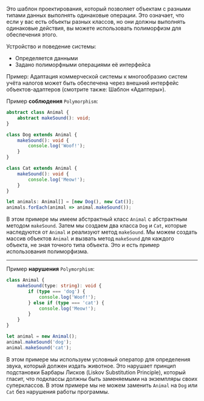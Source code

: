 Это шаблон проектирования, который позволяет объектам с разными типами данных выполнять одинаковые операции. Это означает, что если у вас есть объекты разных классов, но они должны выполнять одинаковые действия, вы можете использовать полиморфизм для обеспечения этого.

Устройство и поведение системы:

- Определяется данными
- Задано полиморфными операциями её интерфейса

Пример: Адаптация коммерческой системы к многообразию систем учёта налогов может быть обеспечена через внешний интерфейс объектов-адаптеров (смотрите также: Шаблон «Адаптеры»).

Пример **соблюдения** `Polymorphism`:

```ts
abstract class Animal {
    abstract makeSound(): void;
}

class Dog extends Animal {
    makeSound(): void {
        console.log('Woof!');
    }
}

class Cat extends Animal {
    makeSound(): void {
        console.log('Meow!');
    }
}

let animals: Animal[] = [new Dog(), new Cat()];
animals.forEach(animal => animal.makeSound());
```

В этом примере мы имеем абстрактный класс `Animal` с абстрактным методом `makeSound`. Затем мы создаем два класса `Dog` и `Cat`, которые наследуются от `Animal` и реализуют метод `makeSound`. Мы можем создать массив объектов `Animal` и вызвать метод `makeSound` для каждого объекта, не зная точного типа объекта. Это и есть пример использования полиморфизма.

---

Пример **нарушения** `Polymorphism`:

```ts
class Animal {
    makeSound(type: string): void {
        if (type === 'dog') {
            console.log('Woof!');
        } else if (type === 'cat') {
            console.log('Meow!');
        }
    }
}

let animal = new Animal();
animal.makeSound('dog');
animal.makeSound('cat');
```

В этом примере мы используем условный оператор для определения звука, который должен издать животное. Это нарушает принцип подстановки Барбары Лисков (Liskov Substitution Principle), который гласит, что подклассы должны быть заменяемыми на экземпляры своих суперклассов. В этом примере мы не можем заменить `Animal` на `Dog` или `Cat` без нарушения работы программы.